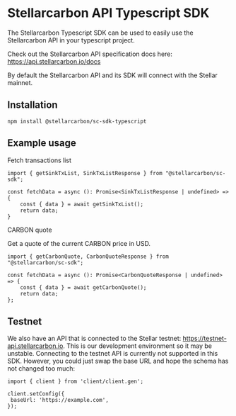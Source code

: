 # Stellarcarbon API Typescript SDK

The Stellarcarbon Typescript SDK can be used to easily use the Stellarcarbon API in your typescript project.

Check out the Stellarcarbon API specification docs here: https://api.stellarcarbon.io/docs

By default the Stellarcarbon API and its SDK will connect with the Stellar mainnet.


## Installation

```npm install @stellarcarbon/sc-sdk-typescript```



## Example usage

Fetch transactions list

```
import { getSinkTxList, SinkTxListResponse } from "@stellarcarbon/sc-sdk";

const fetchData = async (): Promise<SinkTxListResponse | undefined> => {
    const { data } = await getSinkTxList();
    return data;
}
```

CARBON quote

Get a quote of the current CARBON price in USD.

```
import { getCarbonQuote, CarbonQuoteResponse } from "@stellarcarbon/sc-sdk";

const fetchData = async (): Promise<CarbonQuoteResponse | undefined> => {
    const { data } = await getCarbonQuote();
    return data;
};
```


## Testnet

 We also have an API that is connected to the Stellar testnet: https://testnet-api.stellarcarbon.io. This is our development environment so it may be unstable. Connecting to the testnet API is currently not supported in this SDK. However, you could just swap the base URL and hope the schema has not changed too much:

 ```
import { client } from 'client/client.gen';

client.setConfig({
  baseUrl: 'https://example.com',
});
 ```
